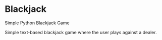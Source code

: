 # Blackjack
Simple Python Blackjack Game

Simple text-based blackjack game where the user plays against a dealer.
